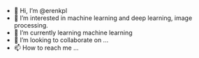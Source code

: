 - 👋 Hi, I’m @erenkpl
- 👀 I’m interested in machine learning and deep learning, image processing.
- 🌱 I’m currently learning machine learning
- 💞️ I’m looking to collaborate on ...
- 📫 How to reach me ...

<!---
erenkpl/erenkpl is a ✨ special ✨ repository because its `README.md` (this file) appears on your GitHub profile.
You can click the Preview link to take a look at your changes.
--->
